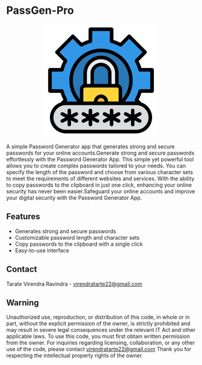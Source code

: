 # PassGen-Pro

<p align="center">
  <img src="app/src/main/res/drawable/logo.png" height="300px" width="300px" alt="Logo">
</p>

A simple Password Generator app that generates strong and secure passwords for your online accounts.Generate strong and secure passwords effortlessly with the Password Generator App. This simple yet powerful tool allows you to create complex passwords tailored to your needs. You can specify the length of the password and choose from various character sets to meet the requirements of different websites and services. With the ability to copy passwords to the clipboard in just one click, enhancing your online security has never been easier.Safeguard your online accounts and improve your digital security with the Password Generator App.


## Features

- Generates strong and secure passwords
- Customizable password length and character sets
- Copy passwords to the clipboard with a single click
- Easy-to-use interface


## Contact
Tarate Virendra Ravindra - virendratarte22@gmail.com


## Warning
Unauthorized use, reproduction, or distribution of this code, in whole or in part, without the explicit permission of the owner, is strictly prohibited and may result in severe legal consequences under the relevant IT Act and other applicable laws.
To use this code, you must first obtain written permission from the owner. For inquiries regarding licensing, collaboration, or any other use of the code, please contact virendratarte22@gmail.com
Thank you for respecting the intellectual property rights of the owner.
